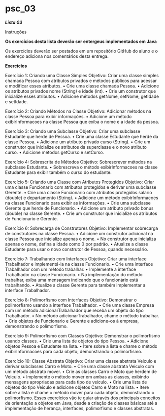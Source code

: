# psc_03

**_Lista 03_**

Instruções

**Os exercícios desta lista deverão ser entergeus implementados em Java**

Os exercícios deverão ser postados em um repositório GitHub do aluno e o endereço adiciona nos comentários desta entrega.

**Exercícios**

Exercício 1: Criando uma Classe Simples
Objetivo: Criar uma classe simples chamada Pessoa com atributos privados e métodos públicos para acessar e modificar esses atributos.
• Crie uma classe chamada Pessoa.
• Adicione os atributos privados nome (String) e idade (int).
• Crie um construtor que inicialize esses atributos.
• Adicione métodos getNome, setNome, getIdade e setIdade.

Exercício 2: Criando Métodos na Classe
Objetivo: Adicionar métodos na classe Pessoa para exibir informações.
• Adicione um método exibirInformacoes na classe Pessoa que exiba o nome e a idade da pessoa.

Exercício 3: Criando uma Subclasse
Objetivo: Criar uma subclasse Estudante que herde de Pessoa.
• Crie uma classe Estudante que herde da classe Pessoa.
• Adicione um atributo privado curso (String).
• Crie um construtor que inicialize os atributos da superclasse e o novo atributo curso.
• Adicione métodos getCurso e setCurso.

Exercício 4: Sobrescrita de Métodos
Objetivo: Sobrescrever métodos na subclasse Estudante.
• Sobrescreva o método exibirInformacoes na classe Estudante para exibir também o curso do estudante.

Exercício 5: Criando uma Classe com Atributos Protegidos
Objetivo: Criar uma classe Funcionario com atributos protegidos e derivar uma subclasse Gerente.
• Crie uma classe Funcionario com atributos protegidos salario (double) e departamento (String).
• Adicione um método exibirInformacoes na classe Funcionario para exibir as informações.
• Crie uma subclasse Gerente que herde de Funcionario.
• Adicione um atributo privado bonus (double) na classe Gerente.
• Crie um construtor que inicialize os atributos de Funcionario e Gerente.

Exercício 6: Sobrecarga de Construtores
Objetivo: Implementar sobrecarga de construtores na classe Pessoa.
• Adicione um construtor adicional na classe Pessoa que inicialize apenas o nome.
• No construtor que inicializa apenas o nome, defina a idade como 0 por padrão.
• Atualize a classe Estudante para usar o novo construtor de Pessoa, quando necessário.

Exercício 7: Trabalhando com Interfaces
Objetivo: Criar uma interface Trabalhador e implementá-la na classe Funcionario.
• Crie uma interface Trabalhador com um método trabalhar.
• Implemente a interface Trabalhador na classe Funcionario.
• Na implementação do método trabalhar, exiba uma mensagem indicando que o funcionário está trabalhando.
• Atualize a classe Gerente para também implementar a interface Trabalhador.

Exercício 8: Polimorfismo com Interfaces
Objetivo: Demonstrar o polimorfismo usando a interface Trabalhador.
• Crie uma classe Empresa com um método adicionarTrabalhador que receba um objeto do tipo Trabalhador.
• No método adicionarTrabalhador, chame o método trabalhar.
• Crie objetos de Funcionario e Gerente e adicione-os à empresa, demonstrando o polimorfismo.

Exercício 9: Polimorfismo com Classes
Objetivo: Demonstrar o polimorfismo usando classes.
• Crie uma lista de objetos do tipo Pessoa.
• Adicione objetos Pessoa e Estudante na lista.
• Itere sobre a lista e chame o método exibirInformacoes para cada objeto, demonstrando o polimorfismo.

Exercício 10: Classe Abstrata
Objetivo: Criar uma classe abstrata Veiculo e derivar subclasses Carro e Moto.
• Crie uma classe abstrata Veiculo com um método abstrato mover.
• Crie as classes Carro e Moto que herdem de Veiculo.
• Implemente o método mover em ambas as classes, exibindo mensagens apropriadas para cada tipo de veículo.
• Crie uma lista de objetos do tipo Veiculo e adicione objetos Carro e Moto na lista.
• Itere sobre a lista e chame o método mover para cada objeto, demonstrando o polimorfismo.
Esses exercícios vão te guiar através dos principais conceitos de orientação a objetos em Java, desde a criação de classes básicas até a implementação de herança, interfaces, polimorfismo e classes abstratas.
